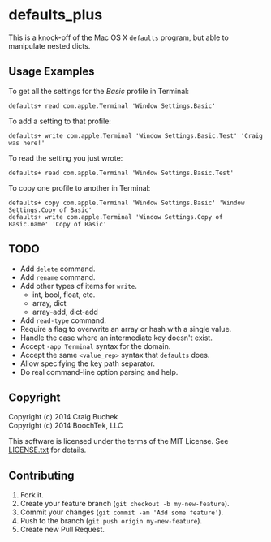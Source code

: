 defaults_plus
=============

This is a knock-off of the Mac OS X `defaults` program, but able to manipulate nested dicts.


Usage Examples
--------------

To get all the settings for the *Basic* profile in Terminal:

~~~ shell
defaults+ read com.apple.Terminal 'Window Settings.Basic'
~~~

To add a setting to that profile:

~~~ shell
defaults+ write com.apple.Terminal 'Window Settings.Basic.Test' 'Craig was here!'
~~~

To read the setting you just wrote:

~~~ shell
defaults+ read com.apple.Terminal 'Window Settings.Basic.Test'
~~~

To copy one profile to another in Terminal:

~~~ shell
defaults+ copy com.apple.Terminal 'Window Settings.Basic' 'Window Settings.Copy of Basic'
defaults+ write com.apple.Terminal 'Window Settings.Copy of Basic.name' 'Copy of Basic'
~~~



TODO
----

* Add `delete` command.
* Add `rename` command.
* Add other types of items for `write`.
  * int, bool, float, etc.
  * array, dict
  * array-add, dict-add
* Add `read-type` command.
* Require a flag to overwrite an array or hash with a single value.
* Handle the case where an intermediate key doesn't exist.
* Accept `-app Terminal` syntax for the domain.
* Accept the same `<value_rep>` syntax that `defaults` does.
* Allow specifying the key path separator.
* Do real command-line option parsing and help.


Copyright
---------

Copyright (c) 2014 Craig Buchek  
Copyright (c) 2014 BoochTek, LLC

This software is licensed under the terms of the MIT License. See [LICENSE.txt] for details.

[LICENSE.txt]: LICENSE.txt


Contributing
------------

1. Fork it.
2. Create your feature branch (`git checkout -b my-new-feature`).
3. Commit your changes (`git commit -am 'Add some feature'`).
4. Push to the branch (`git push origin my-new-feature`).
5. Create new Pull Request.
